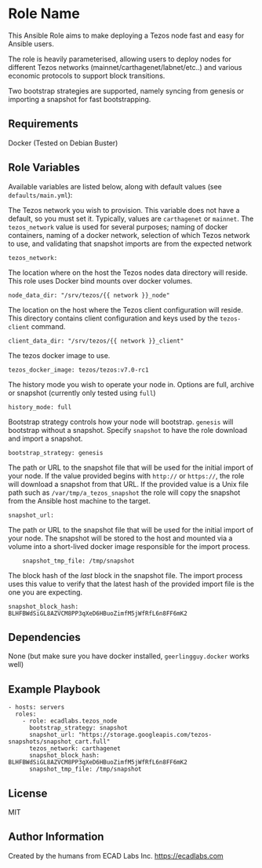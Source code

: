 Role Name
=========

This Ansible Role aims to make deploying a Tezos node fast and easy for Ansible users.

The role is heavily parameterised, allowing users to deploy nodes for different Tezos networks (mainnet/carthagenet/labnet/etc..) and various economic protocols to support block transitions.

Two bootstrap strategies are supported, namely syncing from genesis or importing a snapshot for fast bootstrapping.

Requirements
------------

Docker (Tested on Debian Buster)

Role Variables
--------------

Available variables are listed below, along with default values (see `defaults/main.yml`):

The Tezos network you wish to provision. This variable does not have a default, so you must set it. Typically, values are `carthagenet` or `mainnet`. The `tezos_network` value is used for several purposes; naming of docker containers, naming of a docker network, selection of which Tezos network to use, and validating that snapshot imports are from the expected network

    tezos_network:

The location where on the host the Tezos nodes data directory will reside. This role uses Docker bind mounts over docker volumes.

    node_data_dir: "/srv/tezos/{{ network }}_node"

The location on the host where the Tezos client configuration will reside. This directory contains client configuration and keys used by the `tezos-client` command.

    client_data_dir: "/srv/tezos/{{ network }}_client"

The tezos docker image to use.

    tezos_docker_image: tezos/tezos:v7.0-rc1

The history mode you wish to operate your node in. Options are full, archive or snapshot (currently only tested using `full`)

    history_mode: full

Bootstrap strategy controls how your node will bootstrap. `genesis` will bootstrap without a snapshot. Specify `snapshot` to have the role download and import a snapshot.

    bootstrap_strategy: genesis

The path or URL to the snapshot file that will be used for the initial import of your node. If the value provided begins with `http://` or `https://`, the role will download a snapshot from that URL. If the provided value is a Unix file path such as `/var/tmp/a_tezos_snapshot` the role will copy the snapshot from the Ansible host machine to the target.

    snapshot_url:

The path or URL to the snapshot file that will be used for the initial import of your node. The snapshot will be stored to the host and mounted via a volume into a short-lived docker image responsible for the import process.

        snapshot_tmp_file: /tmp/snapshot

The block hash of the _last_ block in the snapshot file. The import process uses this value to verify that the latest hash of the provided import file is the one you are expecting.

    snapshot_block_hash: BLHFBWdSiGL8AZVCM8PP3qXeD6HBuoZimfM5jWfRfL6n8FF6mK2

Dependencies
------------

None (but make sure you have docker installed, `geerlingguy.docker` works well)

Example Playbook
----------------

    - hosts: servers
      roles:
        - role: ecadlabs.tezos_node
          bootstrap_strategy: snapshot
          snapshot_url: "https://storage.googleapis.com/tezos-snapshots/snapshot_cart.full"
          tezos_network: carthagenet
          snapshot_block_hash: BLHFBWdSiGL8AZVCM8PP3qXeD6HBuoZimfM5jWfRfL6n8FF6mK2
          snapshot_tmp_file: /tmp/snapshot

License
-------

MIT

Author Information
------------------

Created by the humans from ECAD Labs Inc. https://ecadlabs.com
